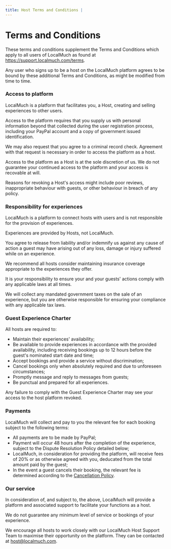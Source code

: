 ```yaml
---
title: Host Terms and Conditions |
---
```

<h1>Terms and Conditions</h1>
<p>These terms and conditions supplement the Terms and Conditions which apply to all users of LocalMuch as found at <a href="https://support.localmuch.com/terms">https://support.localmuch.com/terms</a>.</p>
<p>Any user who signs up to be a host on the LocalMuch platform agrees to be bound by these additional Terms and Conditions, as might be modified from time to time.</p>
<h3>Access to platform</h3>
<p>LocalMuch is a platform that facilitates you, a Host, creating and selling experiences to other users.</p>
<p>Access to the platform requires that you supply us with personal information beyond that collected during the user registration process, including your PayPal account and a copy of government issued identification.</p>
<p>We may also request that you agree to a criminal record check. Agreement with that request is necessary in order to access the platform as a host.</p>
<p>Access to the platform as a Host is at the sole discretion of us. We do not guarantee your continued access to the platform and your access is recovable at will.</p>
<p>Reasons for revoking a Host's access might include poor reviews, inappropriate behaviour with guests, or other behaviour in breach of any policy.</p>
<h3>Responsibility for experiences</h3>
<p>LocalMuch is a platform to connect hosts with users and is not responsible for the provision of experiences.</p>
<p>Experiences are provided by Hosts, not LocalMuch.</p>
<p>You agree to release from liability and/or indemnify us against any cause of action a guest may have arising out of any loss, damage or injury suffered while on an experience.</p>
<p>We recommend all hosts consider maintaining insurance coverage appropriate to the experiences they offer.</p>
<p>It is your responsibility to ensure your and your guests' actions comply with any applicable laws at all times.</p>
<p>We will collect any mandated government taxes on the sale of an experience, but you are otherwise responsible for ensuring your compliance with any applicable tax laws.</p>
<h3>Guest Experience Charter</h3>
<p>All hosts are required to:</p>
<ul>
<li>Maintain their experiences' availability;</li>
<li>Be available to provide experiences in accordance with the provided availability, including receiving bookings up to 12 hours before the guest's nominated start date and time;</li>
<li>Accept bookings and provide a service without discrimination;</li>
<li>Cancel bookings only when absolutely required and due to unforeseen circumstances;</li>
<li>Promptly message and reply to messages from guests;</li>
<li>Be punctual and prepared for all experiences.</li>
</ul>
<p>Any failure to comply with the Guest Experience Charter may see your access to the host platform revoked.</p>
<h3>Payments</h3>
<p>LocalMuch will collect and pay to you the relevant fee for each booking subject to the following terms:</p>
<ul>
<li>All payments are to be made by PayPal;</li>
<li>Payment will occur 48 hours after the completion of the experience, subject to the Dispute Resolution Policy detailed below;</li>
<li>LocalMuch, in consideration for providing the platform, will receive fees of 20% or as otherwise agreed with you, deducated from the total amount paid by the guest;</li>
<li>In the event a guest cancels their booking, the relevant fee is determined according to the <a href="https://support.localmuch.com/cancellation">Cancellation Policy</a>.</li>
</ul>
<h3>Our service</h3>
<p>In consideration of, and subject to, the above, LocalMuch will provide a platform and associated support to facilitate your functions as a host.</p>
<p>We do not guarantee any minimum level of service or bookings of your experience.</p>
<p>We encourage all hosts to work closely with our LocalMuch Host Support Team to maximise their opportunity on the platform. They can be contacted at <a href="mailto:host@localmuch.com">host@localmuch.com</a>.</p>

